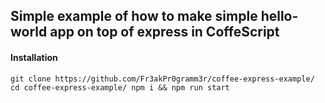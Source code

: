 ## Simple example of how to make simple hello-world app on top of express in CoffeScript 

#### Installation
`
git clone https://github.com/Fr3akPr0gramm3r/coffee-express-example/
cd coffee-express-example/
npm i && npm run start
`
